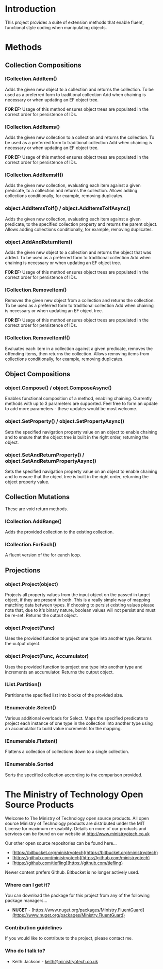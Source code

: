 # Introduction
This project provides a suite of extension methods that enable fluent, functional style coding when manipulating objects.

# Methods

## Collection Compositions

### ICollection.AddItem()
Adds the given new object to a collection and returns the collection. To be used as a preferred form to traditional collection Add when chaining is necessary or when updating an EF object tree.

**FOR EF:** Usage of this method ensures object trees are populated in the correct order for persistence of IDs.

### ICollection.AddItems()
Adds the given new collection to a collection and returns the collection. To be used as a preferred form to traditional collection Add when chaining is necessary or when updating an EF object tree.

**FOR EF:** Usage of this method ensures object trees are populated in the correct order for persistence of IDs.

### ICollection.AddItemsIf()
Adds the given new collection, evaluating each item against a given predicate, to a collection and returns the collection. Allows adding collections conditionally, for example, removing duplicates.

### object.AddItemsToIf() / object.AddItemsToIfAsync()
Adds the given new collection, evaluating each item against a given predicate, to the specified collection property and returns the parent object. Allows adding collections conditionally, for example, removing duplicates.

### object.AddAndReturnItem()
Adds the given new object to a collection and returns the object that was added. To be used as a preferred form to traditional collection Add when chaining is necessary or when updating an EF object tree.

**FOR EF:** Usage of this method ensures object trees are populated in the correct order for persistence of IDs.

### ICollection.RemoveItem()
Removes the given new object from a collection and returns the collection. To be used as a preferred form to traditional collection Add when chaining is necessary or when updating an EF object tree.

**FOR EF:** Usage of this method ensures object trees are populated in the correct order for persistence of IDs.

### ICollection.RemoveItemIf()
Evaluates each item in a collection against a given predicate, removes the offending items, then returns the collection. Allows removing items from collections conditionally, for example, removing duplicates.

## Object Compositions

### object.Compose() / object.ComposeAsync()
Enables functional composition of a method, enabling chaining. Currently methods with up to 3 parameters are supported. Feel free to form an update to add more parameters - these updates would be most welcome.

### object.SetProperty() / object.SetPropertyAsync()
Sets the specified navigation property value on an object to enable chaining and to ensure that the object tree is built in the right order, returning the object.

### object.SetAndReturnProperty() / object.SetAndReturnPropertyAsync()
Sets the specified navigation property value on an object to enable chaining and to ensure that the object tree is built in the right order, returning the object property value.

## Collection Mutations
These are void return methods.

### ICollection.AddRange()
Adds the provided collection to the existing collection.

### ICollection.ForEach()
A fluent version of the for eanch loop.

## Projections

### object.Project(object)
Projects all property values from the input object on the passed in target object, if they are present in both. This is a really simple way of mapping matching data between types. If choosing to persist existing values please note that, due to it's binary nature, boolean values will not persist and must be re-set. Returns the output object.

### object.Project(Func)
Uses the provided function to project one type into another type. Returns the output object.

### object.Project(Func, Accumulator)
Uses the provided function to project one type into another type and increments an accumulator. Returns the output object.

### IList.Partition()
Partitions the specified list into blocks of the provided size.

### IEnumerable.Select()
Various additional overloads for Select. Maps the specified predicate to project each instance of one type in the collection into another type using an accumulator to build value increments for the mapping.

### IEnumerable.Flatten()
Flattens a collection of collections down to a single collection.

### IEnumerable.Sorted
Sorts the specified collection according to the comparison provided.

# The Ministry of Technology Open Source Products
Welcome to The Ministry of Technology open source products. All open source Ministry of Technology products are distributed under the MIT License for maximum re-usability. Details on more of our products and services can be found on our website at http://www.ministryotech.co.uk

Our other open source repositories can be found here...

* [https://bitbucket.org/ministryotech](https://bitbucket.org/ministryotech)
* [https://github.com/ministryotech](https://github.com/ministryotech)
* [https://github.com/tiefling](https://github.com/tiefling)

Newer content prefers Github. Bitbucket is no longer actively used.

### Where can I get it?
You can download the package for this project from any of the following package managers...

- **NUGET** - [https://www.nuget.org/packages/Ministry.FluentGuard](https://www.nuget.org/packages/Ministry.FluentGuard)

### Contribution guidelines
If you would like to contribute to the project, please contact me.

### Who do I talk to?
* Keith Jackson - keith@ministryotech.co.uk
